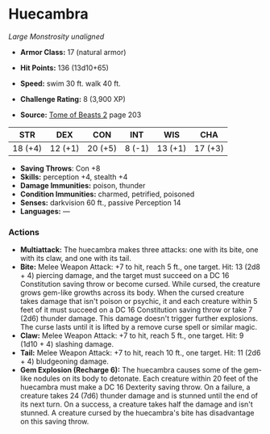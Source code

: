 # Huecambra

*Large* *Monstrosity* *unaligned*

- **Armor Class:** 17 (natural armor)
- **Hit Points:** 136 (13d10+65)
- **Speed:** swim 30 ft. walk 40 ft.

- **Challenge Rating:** 8 (3,900 XP)
- **Source:** [Tome of Beasts 2](https://koboldpress.com/kpstore/product/tome-of-beasts-2-for-5th-edition) page 203

| STR | DEX | CON | INT | WIS | CHA |
| --- | --- | --- | --- | --- | --- |
| 18 (+4) | 12 (+1) | 20 (+5) | 8 (-1) | 13 (+1) | 17 (+3) |

- **Saving Throws**: Con +8
- **Skills:** perception +4, stealth +4
- **Damage Immunities:** poison, thunder
- **Condition Immunities:** charmed, petrified, poisoned
- **Senses:** darkvision 60 ft., passive Perception 14
- **Languages:** —

### Actions

- **Multiattack:** The huecambra makes three attacks: one with its bite, one with its claw, and one with its tail.
- **Bite:** Melee Weapon Attack: +7 to hit, reach 5 ft., one target. Hit: 13 (2d8 + 4) piercing damage, and the target must succeed on a DC 16 Constitution saving throw or become cursed. While cursed, the creature grows gem-like growths across its body. When the cursed creature takes damage that isn't poison or psychic, it and each creature within 5 feet of it must succeed on a DC 16 Constitution saving throw or take 7 (2d6) thunder damage. This damage doesn't trigger further explosions. The curse lasts until it is lifted by a remove curse spell or similar magic.
- **Claw:** Melee Weapon Attack: +7 to hit, reach 5 ft., one target. Hit: 9 (1d10 + 4) slashing damage.
- **Tail:** Melee Weapon Attack: +7 to hit, reach 10 ft., one target. Hit: 11 (2d6 + 4) bludgeoning damage.
- **Gem Explosion (Recharge 6):** The huecambra causes some of the gem-like nodules on its body to detonate. Each creature within 20 feet of the huecambra must make a DC 16 Dexterity saving throw. On a failure, a creature takes 24 (7d6) thunder damage and is stunned until the end of its next turn. On a success, a creature takes half the damage and isn't stunned. A creature cursed by the huecambra's bite has disadvantage on this saving throw.


